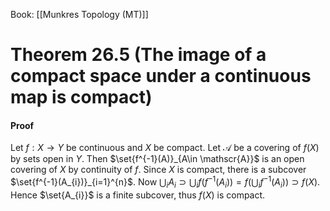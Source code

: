 Book: [[Munkres Topology (MT)]]
# Theorem 26.5 (The image of a compact space under a continuous map is compact)
#### Proof
Let $f:X\to Y$ be continuous and $X$ be compact.
Let $\mathscr{A}$ be a covering of $f(X)$ by sets open in $Y$.
Then $\set{f^{-1}(A)}_{A\in \mathscr{A}}$ is an open covering of $X$ by continuity of $f$.
Since $X$ is compact, there is a subcover $\set{f^{-1}(A_{i})}_{i=1}^{n}$.
Now $\bigcup_{i}A_{i}\supset\bigcup_{i}f(f^{-1}(A_{i}))=f(\bigcup_{i}f^{-1}(A_{i}))\supset f(X)$.
Hence $\set{A_{i}}$ is a finite subcover, thus $f(X)$ is compact.